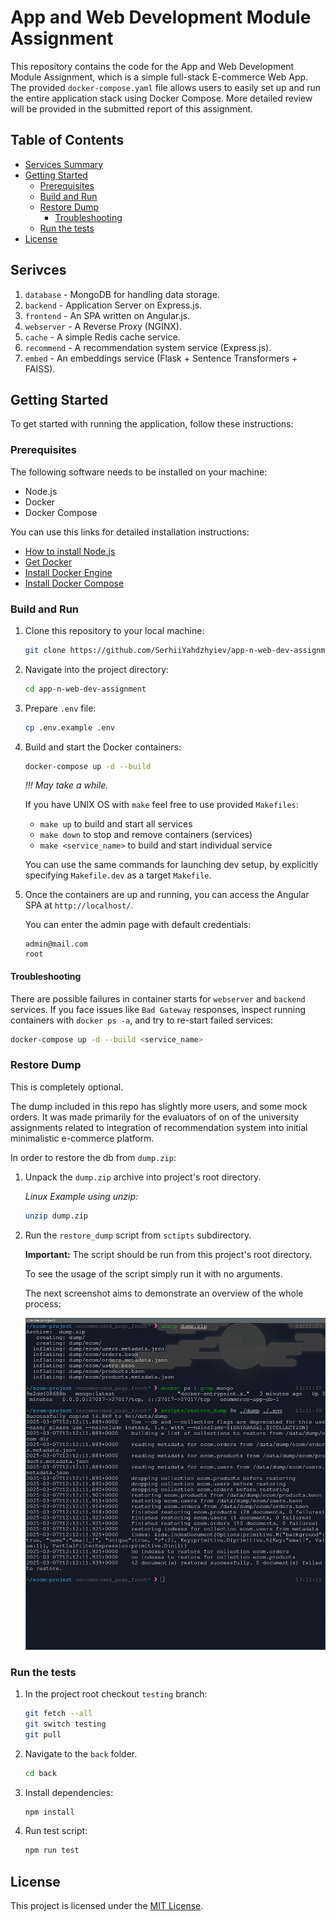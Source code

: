 # App and Web Development Module Assignment

This repository contains the code for the App and Web Development Module
Assignment, which is a simple full-stack E-commerce Web App. The provided
`docker-compose.yaml` file allows users to easily set up and run the entire
application stack using Docker Compose. More detailed review will be provided in
the submitted report of this assignment.

## Table of Contents

- [Services Summary](#services)
- [Getting Started](#start)
  - [Prerequisites](#pre)
  - [Build and Run](#install)
  - [Restore Dump](#restore-dump)
     - [Troubleshooting](README#Troubleshooting)
  - [Run the tests](#run-the-tests)
- [License](#license)

## Serivces

1. `database` - MongoDB for handling data storage.
2. `backend` - Application Server on Express.js.
3. `frontend` - An SPA written on Angular.js.
4. `webserver` - A Reverse Proxy (NGINX).
5. `cache` - A simple Redis cache service.
6. `recommend` - A recommendation system service (Express.js).
7. `embed` - An embeddings service (Flask + Sentence Transformers + FAISS).

## Getting Started<a name="start"></a>

To get started with running the application, follow these instructions:

### Prerequisites<a name="pre"></a>

The following software needs to be installed on your machine:

- Node.js
- Docker
- Docker Compose

You can use this links for detailed installation instructions:

- [How to install Node.js](https://nodejs.org/en/learn/getting-started/how-to-install-nodejs)
- [Get Docker](https://docs.docker.com/get-docker/)
- [Install Docker Engine](https://docs.docker.com/engine/install/)
- [Install Docker Compose](https://docs.docker.com/compose/install/)

### Build and Run<a name="install"></a>

1. Clone this repository to your local machine:

   ```bash
   git clone https://github.com/SerhiiYahdzhyiev/app-n-web-dev-assignment.git
   ```

2. Navigate into the project directory:

   ```bash
   cd app-n-web-dev-assignment

   ```
3. Prepare `.env` file:

   ```bash
   cp .env.example .env
   ```


4. Build and start the Docker containers:

   ```bash
   docker-compose up -d --build
   ```

   *!!! May take a while.*

   If you have UNIX OS with `make` feel free to use provided `Makefiles`:
      - `make up` to build and start all services
      - `make down` to stop and remove containers (services)
      - `make <service_name>` to build and start individual service

   You can use the same commands for launching dev setup, by explicitly specifying
   `Makefile.dev` as a target `Makefile`.

5. Once the containers are up and running, you can access the Angular SPA at
   `http://localhost/`.

   You can enter the admin page with
   default credentials:

   ```
   admin@mail.com
   root
   ```

#### Troubleshooting

There are possible failures in container starts for `webserver` and `backend`
services. If you face issues like `Bad Gateway` responses, inspect running
containers with `docker ps -a`, and try to re-start failed services:

```bash
docker-compose up -d --build <service_name>
```

### Restore Dump

This is completely optional.

The dump included in this repo has slightly more users, and some mock orders.
It was made primarily for the evaluators of on of the university assignments
related to integration of recommendation system into initial minimalistic
e-commerce platform.

In order to restore the db from `dump.zip`:

1. Unpack the `dump.zip` archive into project's root directory.

   *Linux Example using unzip:*
   ```bash
   unzip dump.zip
   ```

2. Run the `restore_dump` script from `sctipts` subdirectory.

   **Important:** The script should be run from this project's root directory.

   To see the usage of the script simply run it with no arguments.

   The next screenshot aims to demonstrate an overview of the whole process:

   ![Image](./misc/images/restore_dump.png)

### Run the tests

1. In the project root checkout `testing` branch:
   ```bash
   git fetch --all
   git switch testing
   git pull
   ```

2. Navigate to the `back` folder.
   ```bash
   cd back
   ```

3. Install dependencies:
   ```bash
   npm install
   ```

4. Run test script:
   ```bash
   npm run test
   ```

## License<a name="license"></a>

This project is licensed under the [MIT License](LICENSE.md).
